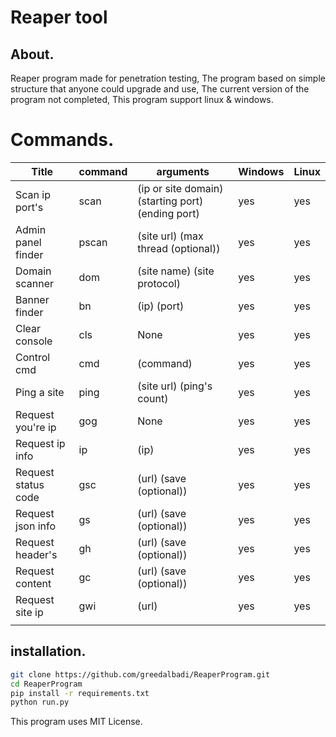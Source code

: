 # Reaper tool



##   About.

Reaper program made for penetration testing, The program based on simple structure that anyone could upgrade and use, The current version of the program not completed, This program support linux & windows.









# Commands.

| Title               | command | arguments                                         | Windows | Linux |
| ------------------- | ------- | ------------------------------------------------- | ------- | ----- |
| Scan ip port's      | scan    | (ip or site domain) (starting port) (ending port) | yes     | yes   |
| Admin panel finder  | pscan   | (site url) (max thread (optional))                | yes     | yes   |
| Domain scanner      | dom     | (site name) (site protocol)                       | yes     | yes   |
| Banner finder       | bn      | (ip) (port)                                       | yes     | yes   |
| Clear console       | cls     | None                                              | yes     | yes   |
| Control cmd         | cmd     | (command)                                         | yes     | yes   |
| Ping a site         | ping    | (site url) (ping's count)                         | yes     | yes   |
| Request you're ip   | gog     | None                                              | yes     | yes   |
| Request ip info     | ip      | (ip)                                              | yes     | yes   |
| Request status code | gsc     | (url) (save (optional))                           | yes     | yes   |
| Request json info   | gs      | (url) (save (optional))                           | yes     | yes   |
| Request header's    | gh      | (url) (save (optional))                           | yes     | yes   |
| Request content     | gc      | (url) (save (optional))                           | yes     | yes   |
| Request site ip     | gwi     | (url)                                             | yes     | yes   |
|                     |         |                                                   |         |       |

## installation.

```bash
git clone https://github.com/greedalbadi/ReaperProgram.git
cd ReaperProgram
pip install -r requirements.txt
python run.py
```

This program uses MIT License.
